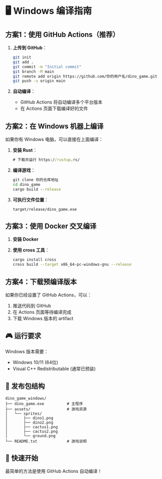 # 🖥️ Windows 编译指南

## 方案1：使用 GitHub Actions（推荐）

1. **上传到 GitHub**：
   ```bash
   git init
   git add .
   git commit -m "Initial commit"
   git branch -M main
   git remote add origin https://github.com/你的用户名/dino_game.git
   git push -u origin main
   ```

2. **自动编译**：
   - GitHub Actions 将自动编译多个平台版本
   - 在 Actions 页面下载编译好的文件

## 方案2：在 Windows 机器上编译

如果你有 Windows 电脑，可以直接在上面编译：

1. **安装 Rust**：
   ```cmd
   # 下载并运行 https://rustup.rs/
   ```

2. **编译游戏**：
   ```cmd
   git clone 你的仓库地址
   cd dino_game
   cargo build --release
   ```

3. **可执行文件位置**：
   ```
   target/release/dino_game.exe
   ```

## 方案3：使用 Docker 交叉编译

1. **安装 Docker**

2. **使用 cross 工具**：
   ```bash
   cargo install cross
   cross build --target x86_64-pc-windows-gnu --release
   ```

## 方案4：下载预编译版本

如果你已经设置了 GitHub Actions，可以：
1. 推送代码到 GitHub
2. 在 Actions 页面等待编译完成
3. 下载 Windows 版本的 artifact

## 🎮 运行要求

Windows 版本需要：
- Windows 10/11 (64位)
- Visual C++ Redistributable (通常已预装)

## 📁 发布包结构

```
dino_game_windows/
├── dino_game.exe          # 主程序
├── assets/                # 游戏资源
│   └── sprites/
│       ├── dino1.png
│       ├── dino2.png
│       ├── cactus1.png
│       ├── cactus2.png
│       └── ground.png
└── README.txt             # 游戏说明
```

## 🚀 快速开始

最简单的方法是使用 GitHub Actions 自动编译！
